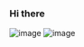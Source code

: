 ### Hi there
![image](https://github-readme-stats.vercel.app/api/top-langs/?username=j-p-s-o&layout=compact&langs_count=21&theme=dark&spam=2)
![image](https://github-readme-stats.vercel.app/api?username=j-p-s-o&layout=compact&langs_count=21&theme=dark&spam=1)
